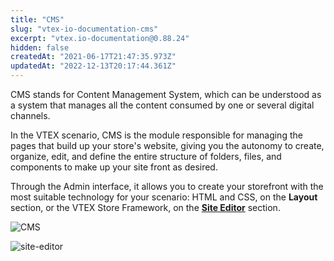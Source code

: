 ```yaml
---
title: "CMS"
slug: "vtex-io-documentation-cms"
excerpt: "vtex.io-documentation@0.88.24"
hidden: false
createdAt: "2021-06-17T21:47:35.973Z"
updatedAt: "2022-12-13T20:17:44.361Z"
---
```


CMS stands for Content Management System, which can be understood as a system that manages all the content consumed by one or several digital channels.

In the VTEX scenario, CMS is the module responsible for managing the pages that build up your store's website, giving you the autonomy to create, organize, edit, and define the entire structure of folders, files, and components to make up your site front as desired.

Through the Admin interface, it allows you to create your storefront with the most suitable technology for your scenario: HTML and CSS, on the **Layout** section, or the VTEX Store Framework, on the [**Site Editor**](https://developers.vtex.com/vtex-developer-docs/docs/vtex-io-documentation-site-editor) section.

![CMS](https://cdn.jsdelivr.net/gh/vtexdocs/dev-portal-content@readme-docs/docs/vtex-io/Reference/concepts/119380423-13035080-bc97-11eb-8c1d-4b0c25f39194_15.png)

![site-editor](https://cdn.jsdelivr.net/gh/vtexdocs/dev-portal-content@readme-docs/docs/vtex-io/Reference/concepts/119380417-11398d00-bc97-11eb-9ebd-2be23aad6856_17.png)
